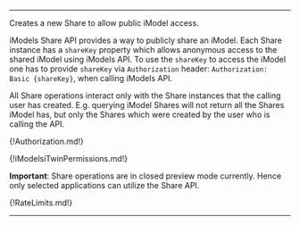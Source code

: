 ---

Creates a new Share to allow public iModel access.

iModels Share API provides a way to publicly share an iModel. Each Share instance has a `shareKey` property which allows anonymous access to the shared iModel using iModels API.
To use the `shareKey` to access the iModel one has to provide `shareKey` via `Authorization` header: `Authorization: Basic {shareKey}`, when calling iModels API.

All Share operations interact only with the Share instances that the calling user has created. E.g. querying iModel Shares will not return all the Shares iModel has, but only the Shares which were created by the user who is calling the API.

{!Authorization.md!}

{!iModelsiTwinPermissions.md!}

**Important**: Share operations are in closed preview mode currently. Hence only selected applications can utilize the Share API.

{!RateLimits.md!}

---